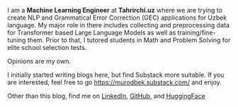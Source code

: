 I am a **Machine Learning Engineer** at **Tahrirchi.uz** where we are trying to create NLP and Grammatical Error Correction (GEC) applications for Uzbek language. My major role in there includes collecting and preprocessing data for Transformer based Large Language Models as well as training/fine-tuning them. Prior to that, I tutored students in Math and Problem Solving for elite school selection tests. 

Opinions are my own.

I initially started writing blogs here, but find Substack more suitable. If you are interested, feel free to go https://murodbek.substack.com/ and enjoy.

Other than this blog, find me on [LinkedIn](https://www.linkedin.com/in/abrorshopulatov/), [GitHub](https://www.github.com/shopulatov), and [HuggingFace](https://huggingface.co/murodbek)
